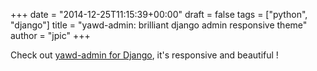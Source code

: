 +++
date = "2014-12-25T11:15:39+00:00"
draft = false
tags = ["python", "django"]
title = "yawd-admin: brilliant django admin responsive theme"
author = "jpic"
+++

Check out [yawd-admin for Django](https://github.com/yawd/yawd-admin), it's responsive and beautiful !
